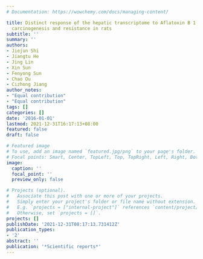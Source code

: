 ```yaml
---
# Documentation: https://wowchemy.com/docs/managing-content/

title: Distinct response of the hepatic transcriptome to Aflatoxin B 1 induced hepatocellular
  carcinogenesis and resistance in rats
subtitle: ''
summary: ''
authors:
- Jiejun Shi
- Jiangtu He
- Jing Lin
- Xin Sun
- Fenyong Sun
- Chao Ou
- Cizhong Jiang
author_notes:
- "Equal contribution"
- "Equal contribution"
tags: []
categories: []
date: '2016-01-01'
lastmod: 2021-12-31T16:17:13+08:00
featured: false
draft: false

# Featured image
# To use, add an image named `featured.jpg/png` to your page's folder.
# Focal points: Smart, Center, TopLeft, Top, TopRight, Left, Right, BottomLeft, Bottom, BottomRight.
image:
  caption: ''
  focal_point: ''
  preview_only: false

# Projects (optional).
#   Associate this post with one or more of your projects.
#   Simply enter your project's folder or file name without extension.
#   E.g. `projects = ["internal-project"]` references `content/project/deep-learning/index.md`.
#   Otherwise, set `projects = []`.
projects: []
publishDate: '2021-12-31T08:17:13.731412Z'
publication_types:
- '2'
abstract: ''
publication: '*Scientific reports*'
---
```

